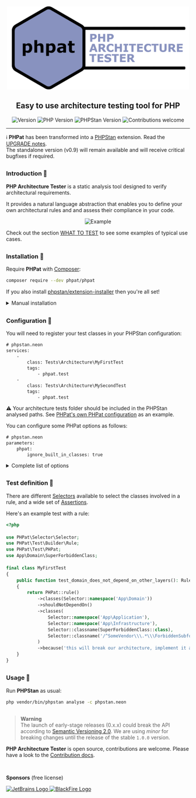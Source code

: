 <p align="center">
    <img width="500px" src="https://raw.githubusercontent.com/carlosas/phpat/master/.github/logo.png" alt="PHP Architecture Tester">
</p>
<h2 align="center">Easy to use architecture testing tool for PHP</h2>
<p align="center">
	<a>
		<img src="https://img.shields.io/packagist/v/phpat/phpat?label=last%20version&style=for-the-badge" alt="Version">
    </a>
	<a>
		<img src="https://img.shields.io/packagist/php-v/phpat/phpat?style=for-the-badge" alt="PHP Version">
	</a>
	<a>
		<img src="https://img.shields.io/badge/phpstan-%5E1.3-blue?style=for-the-badge" alt="PHPStan Version">
	</a>
	<a>
		<img src="https://img.shields.io/badge/contributions-welcome-green.svg?style=for-the-badge" alt="Contributions welcome">
	</a>
</p>

<hr />

ℹ️ **PHPat** has been transformed into a [PHPStan](https://phpstan.org/) extension. Read the [UPGRADE notes](doc/UPGRADE-0.10.md).
<br />
The standalone version (v0.9) will remain available and will receive critical bugfixes if required.

<h2></h2>

### Introduction 📜

**PHP Architecture Tester** is a static analysis tool designed to verify architectural requirements.

It provides a natural language abstraction that enables you to define your own architectural rules and and assess their compliance in your code.

<p align="center">
    <img width="500px" src="https://raw.githubusercontent.com/carlosas/phpat/master/doc/img/example.png" alt="Example">
</p>

Check out the section [WHAT TO TEST](doc/WHAT_TO_TEST.md) to see some examples of typical use cases.

<h2></h2>

### Installation 💽

Require **PHPat** with [Composer](https://getcomposer.org/):
```bash
composer require --dev phpat/phpat
```

If you also install [phpstan/extension-installer](https://github.com/phpstan/extension-installer) then you're all set!

<details>
  <summary>Manual installation</summary>

If you don't want to use `phpstan/extension-installer`, enable the extension in your PHPStan configuration:
```neon
# phpstan.neon
includes:
    - vendor/phpat/phpat/extension.neon
```
</details>

<h2></h2>

### Configuration 🔧

You will need to register your test classes in your PHPStan configuration:
```neon
# phpstan.neon
services:
    -
        class: Tests\Architecture\MyFirstTest
        tags:
            - phpat.test
    -
        class: Tests\Architecture\MySecondTest
        tags:
            - phpat.test
```
⚠️ Your architecture tests folder should be included in the PHPStan analysed paths. See [PHPat's own PHPat configuration](ci/phpstan-phpat.neon) as an example.

You can configure some PHPat options as follows:
```neon
# phpstan.neon
parameters:
    phpat:
        ignore_built_in_classes: true
```

<details><summary>Complete list of options</summary>
<br />

| Name                      | Description                           | Default |
|---------------------------|---------------------------------------|:-------:|
| `ignore_doc_comments`     | Ignore relations on Doc Comments      | *false* |
| `ignore_built_in_classes` | Ignore relations with PHP+ext classes | *false* |
| `show_rule_names`         | Show rule name to assertion message   | *false* |

</details>

<h2></h2>

### Test definition 📓

There are different [Selectors](doc/SELECTORS.md) available to select the classes involved in a rule, and a wide set of [Assertions](doc/ASSERTIONS.md).

Here's an example test with a rule:

```php
<?php

use PHPat\Selector\Selector;
use PHPat\Test\Builder\Rule;
use PHPat\Test\PHPat;
use App\Domain\SuperForbiddenClass;

final class MyFirstTest
{
    public function test_domain_does_not_depend_on_other_layers(): Rule
    {
        return PHPat::rule()
            ->classes(Selector::namespace('App\Domain'))
            ->shouldNotDependOn()
            ->classes(
                Selector::namespace('App\Application'),
                Selector::namespace('App\Infrastructure'),
                Selector::classname(SuperForbiddenClass::class),
                Selector::classname('/^SomeVendor\\\.*\\\ForbiddenSubfolder\\\.*/', true)
            )
            ->because('this will break our architecture, implement it another way! see /docs/howto.md');
    }
}
```

<h2></h2>

### Usage 🚀

Run **PHPStan** as usual:
```bash
php vendor/bin/phpstan analyse -c phpstan.neon
```

<h2></h2>

> **Warning**<br />
> The launch of early-stage releases (0.x.x) could break the API according to [Semantic Versioning 2.0](https://semver.org/).
> We are using *minor* for breaking changes until the release of the stable `1.0.0` version.

**PHP Architecture Tester** is open source, contributions are welcome. Please have a look to the [Contribution docs](.github/CONTRIBUTING.md).

<br />

**Sponsors** (free license)

<a href="https://jb.gg/OpenSourceSupport">
    <img src="https://resources.jetbrains.com/storage/products/company/brand/logos/jb_beam.png" alt="JetBrains Logo" width="100"/>
</a>

<a href="https://www.blackfire.io">
    <img src="https://avatars.githubusercontent.com/u/8961067?s=100" alt="BlackFire Logo" width="100"/>
</a>
